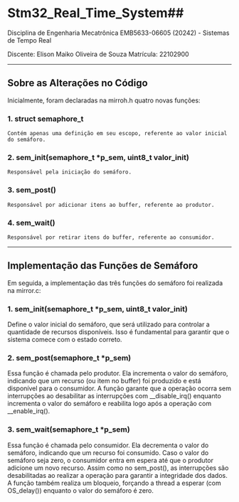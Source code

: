 # Stm32_Real_Time_System##
Disciplina de Engenharia Mecatrônica
    EMB5633-06605 (20242) - Sistemas de Tempo Real

Discente: Elison Maiko Oliveira de Souza
Matrícula: 22102900

---

## Sobre as Alterações no Código
Inicialmente, foram declaradas na mirroh.h quatro novas funções:

 ### 1. struct semaphore_t
    Contém apenas uma definição em seu escopo, referente ao valor inicial do semáforo.

### 2. sem_init(semaphore_t *p_sem, uint8_t valor_init)
    Responsável pela iniciação do semáforo.

### 3. sem_post()
    Responsável por adicionar itens ao buffer, referente ao produtor.

### 4. sem_wait()
    Responsável por retirar itens do buffer, referente ao consumidor.

---

## Implementação das Funções de Semáforo
Em seguida, a implementação das três funções do semáforo foi realizada na mirror.c:

### 1. sem_init(semaphore_t *p_sem, uint8_t valor_init)
Define o valor inicial do semáforo, que será utilizado para controlar a quantidade de recursos disponíveis. Isso é fundamental para garantir que o sistema comece com o estado correto.

### 2. sem_post(semaphore_t *p_sem)
Essa função é chamada pelo produtor. Ela incrementa o valor do semáforo, indicando que um recurso (ou item no buffer) foi produzido e está disponível para o consumidor. A função garante que a operação ocorra sem interrupções ao desabilitar as interrupções com __disable_irq() enquanto incrementa o valor do semáforo e reabilita logo após a operação com __enable_irq().

### 3. sem_wait(semaphore_t *p_sem)
Essa função é chamada pelo consumidor. Ela decrementa o valor do semáforo, indicando que um recurso foi consumido. Caso o valor do semáforo seja zero, o consumidor entra em espera até que o produtor adicione um novo recurso. Assim como no sem_post(), as interrupções são desabilitadas ao realizar a operação para garantir a integridade dos dados. A função também realiza um bloqueio, forçando a thread a esperar (com OS_delay()) enquanto o valor do semáforo é zero.
